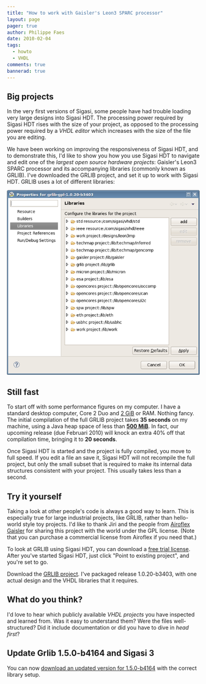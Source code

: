 ```yaml
---
title: "How to work with Gaisler's Leon3 SPARC processor"
layout: page 
pager: true
author: Philippe Faes
date: 2010-02-04
tags: 
  - howto
  - VHDL
comments: true
bannerad: true
---
```


## Big projects

In the very first versions of Sigasi, some people have had trouble loading very large designs into Sigasi HDT. The processing power required by Sigasi HDT rises with the size of your project, as opposed to the processing power required by a <em>VHDL editor</em> which increases with the size of the file you are editing.

We have been working on improving the responsiveness of Sigasi HDT, and to demonstrate this, I'd like to show you how you use Sigasi HDT to navigate and edit one of the <em>largest open source hardware projects</em>: Gaisler's Leon3 SPARC processor and its accompanying libraries (commonly known as GRLIB). I've downloaded the GRLIB project, and set it up to work with Sigasi HDT. GRLIB uses a lot of different libraries:

![libraries in GRLIB](images/gr_libraries.png)


## Still fast
To start off with some performance figures on my computer. I have a standard desktop computer, Core 2 Duo and <a href="http://en.wikipedia.org/wiki/Gibibyte">2 GiB</a> or RAM. Nothing fancy.
The initial compilation of the full GRLIB project takes <strong>35 seconds</strong> on my machine, using a Java heap space of less than <strong><a href="http://en.wikipedia.org/wiki/Mebibyte">500 MiB</a></strong>. In fact, our upcoming release (due Februari 2010) will knock an extra 40% off that compilation time, bringing it to <strong>20 seconds</strong>. 

Once Sigasi HDT is started and the project is fully compiled, you move to full speed. If you edit a file an save it, Sigasi HDT will not recompile the full project, but only the small subset that is required to make its internal data structures consistent with your project. This usually takes less than a second.

## Try it yourself
Taking a look at other people's code is always a good way to learn. This is especially true for large industrial projects, like GRLIB, rather than hello-world style toy projects. I'd like to thank Jiri and the people from <a href="http://gaisler.com">Airoflex Gaisler</a> for sharing this project with the world under the GPL license. (Note that you can purchase a commercial license from Airoflex if you need that.)

To look at GRLIB using Sigasi HDT, you can download a <a href="http://www.sigasi.com/try">free trial license</a>. After you've started Sigasi HDT, just click "Point to existing project", and you're set to go.

Download the <a href="resources/grlib-gpl-1.0.20-b3403-b.tgz">GRLIB project</a>. I've packaged release 1.0.20-b3403, with one actual design and the VHDL libraries that it requires.

## What do you think?
I'd love to hear which publicly available <em>VHDL projects</em> you have inspected and learned from. Was it easy to understand them? Were the files well-structured? Did it include documentation or did you have to dive in <em>head first</em>?

## Update Grlib 1.5.0-b4164 and Sigasi 3

You can now [download an updated version for 1.5.0-b4164](resources/grlib-gpl-1.5.0-b4164.tgz) with the correct library setup.
